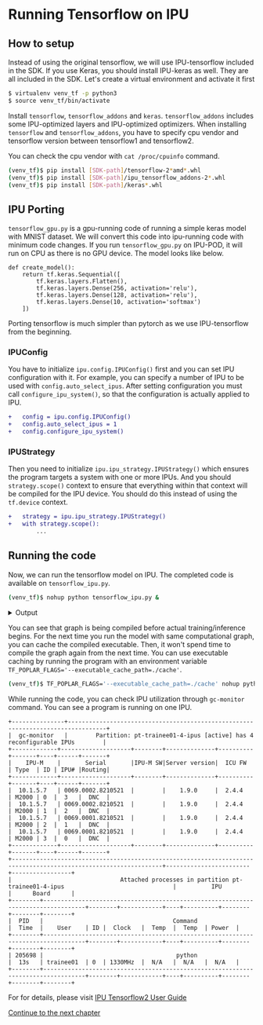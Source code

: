 # Running Tensorflow on IPU

## How to setup

Instead of using the original tensorflow, we will use IPU-tensorflow included in the SDK. If you use Keras, you should install IPU-keras as well. They are all included in the SDK.
Let's create a virtual environment and activate it first
```bash
$ virtualenv venv_tf -p python3
$ source venv_tf/bin/activate
```
Install `tensorflow`, `tensorflow_addons` and `keras`. `tensorflow_addons` includes some IPU-optimized layers and IPU-optimized optimizers. When installing `tensorflow` and `tensorflow_addons`, you have to specify cpu vendor and tensorflow version between tensorflow1 and tensorflow2.

You can check the cpu vendor with `cat /proc/cpuinfo` command.
```bash
(venv_tf)$ pip install [SDK-path]/tensorflow-2*amd*.whl
(venv_tf)$ pip install [SDK-path]/ipu_tensorflow_addons-2*.whl
(venv_tf)$ pip install [SDK-path]/keras*.whl
```

## IPU Porting

`tensorflow_gpu.py` is a gpu-running code of running a simple keras model with MNIST dataset. We will convert this code into ipu-running code with minimum code changes. If you run `tensorflow_gpu.py` on IPU-POD, it will run on CPU as there is no GPU device. The model looks like below.
```
def create_model():
    return tf.keras.Sequential([
        tf.keras.layers.Flatten(),
        tf.keras.layers.Dense(256, activation='relu'),
        tf.keras.layers.Dense(128, activation='relu'),
        tf.keras.layers.Dense(10, activation='softmax')
    ])
```

Porting tensorflow is much simpler than pytorch as we use IPU-tensorflow from the beginning.

### IPUConfig

You have to initialize `ipu.config.IPUConfig()` first and you can set IPU configuration with it. For example, you can specify a number of IPU to be used with `config.auto_select_ipus`. After setting configuration you must call `configure_ipu_system()`, so that the configuration is actually applied to IPU.
```diff
+   config = ipu.config.IPUConfig()
+   config.auto_select_ipus = 1
+   config.configure_ipu_system()
```

### IPUStrategy

Then you need to initialize `ipu.ipu_strategy.IPUStrategy()` which ensures the program targets a system with one or more IPUs. And you should `strategy.scope()` context to ensure that everything within that context will be compiled for the IPU device. You should do this instead of using the `tf.device` context.
```diff
+   strategy = ipu.ipu_strategy.IPUStrategy()
+   with strategy.scope():
        ...
```

## Running the code

Now, we can run the tensorflow model on IPU. The completed code is available on `tensorflow_ipu.py`.
```bash
(venv_tf)$ nohup python tensorflow_ipu.py &
```
<details><summary>Output </summary><p>

```
2022-09-06 23:59:34.180032: I tensorflow/compiler/plugin/poplar/driver/poplar_platform.cc:43] Poplar version: 2.6.0 (e0ab3b4f12) Poplar package: a313c81b39
2022-09-06 23:59:35.817746: I tensorflow/compiler/plugin/poplar/driver/poplar_executor.cc:1618] TensorFlow device /device:IPU:0 attached to 1 IPU with Poplar device ID: 0
2022-09-06 23:59:36.460931: I tensorflow/compiler/mlir/mlir_graph_optimization_pass.cc:185] None of the MLIR Optimization Passes are enabled (registered 2)
Epoch 1/5
2022-09-06 23:59:36.793552: I tensorflow/compiler/mlir/tensorflow/utils/dump_mlir_util.cc:210] disabling MLIR crash reproducer, set env var `MLIR_CRASH_REPRODUCER_DIRECTORY` to enable.
Compiling module a_inference_train_function_869__XlaMustCompile_true_config_proto___n_007_n_0...02_001_000__executor_type____.616:
[##################################################] 100% Compilation Finished [Elapsed: 00:00:14.4]
2022-09-06 23:59:51.436002: I tensorflow/compiler/jit/xla_compilation_cache.cc:376] Compiled cluster using XLA!  This line is logged at most once for the lifetime of the process.
1875/1875 [==============================] - 20s 2ms/step - loss: 0.2052 - accuracy: 0.9392
Epoch 2/5
1875/1875 [==============================] - 4s 2ms/step - loss: 0.0931 - accuracy: 0.9733
Epoch 3/5
1875/1875 [==============================] - 4s 2ms/step - loss: 0.0690 - accuracy: 0.9808
Epoch 4/5
1875/1875 [==============================] - 4s 2ms/step - loss: 0.0568 - accuracy: 0.9843
Epoch 5/5
1875/1875 [==============================] - 4s 2ms/step - loss: 0.0473 - accuracy: 0.9877
```

</p></details>

You can see that graph is being compiled before actual training/inference begins. For the next time you run the model with same computational graph, you can cache the compiled executable. Then, it won't spend time to compile the graph again from the next time. You can use executable caching by running the program with an environment variable `TF_POPLAR_FLAGS='--executable_cache_path=./cache'`.
```bash
(venv_tf)$ TF_POPLAR_FLAGS='--executable_cache_path=./cache' nohup python tensorflow_ipu.py &
```

While running the code, you can check IPU utilization through `gc-monitor` command. You can see a program is running on one IPU.
```
+---------------+---------------------------------------------------------------------------------+
|  gc-monitor   |        Partition: pt-trainee01-4-ipus [active] has 4 reconfigurable IPUs        |
+-------------+--------------------+--------+--------------+----------+-------+----+------+-------+
|    IPU-M    |       Serial       |IPU-M SW|Server version|  ICU FW  | Type  | ID | IPU# |Routing|
+-------------+--------------------+--------+--------------+----------+-------+----+------+-------+
|  10.1.5.7   | 0069.0002.8210521  |        |    1.9.0     |  2.4.4   | M2000 | 0  |  3   |  DNC  |
|  10.1.5.7   | 0069.0002.8210521  |        |    1.9.0     |  2.4.4   | M2000 | 1  |  2   |  DNC  |
|  10.1.5.7   | 0069.0001.8210521  |        |    1.9.0     |  2.4.4   | M2000 | 2  |  1   |  DNC  |
|  10.1.5.7   | 0069.0001.8210521  |        |    1.9.0     |  2.4.4   | M2000 | 3  |  0   |  DNC  |
+-------------+--------------------+--------+--------------+----------+-------+----+------+-------+
+-----------------------------------------------------------------------------------------------------------------+------------------------+-----------------+
|                               Attached processes in partition pt-trainee01-4-ipus                               |          IPU           |      Board      |
+--------+----------------------------------------------------------------------------------+--------+------------+----+----------+--------+--------+--------+
|  PID   |                                     Command                                      |  Time  |    User    | ID |  Clock   |  Temp  |  Temp  | Power  |
+--------+----------------------------------------------------------------------------------+--------+------------+----+----------+--------+--------+--------+
| 205698 |                                      python                                      |  13s   | trainee01  | 0  | 1330MHz  |  N/A   |  N/A   |  N/A   |
+--------+----------------------------------------------------------------------------------+--------+------------+----+----------+--------+--------+--------+
```

For for details, please visit [IPU Tensorflow2 User Guide](https://docs.graphcore.ai/projects/tensorflow-user-guide/en/latest/index.html)

[Continue to the next chapter](../../day02)